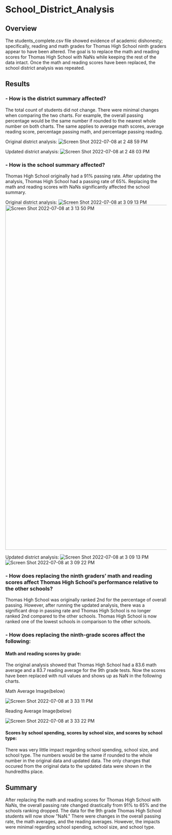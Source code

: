 # School_District_Analysis
## Overview
The students_complete.csv file showed evidence of academic dishonesty; specifically, reading and math grades for Thomas High School ninth graders appear to have been altered. The goal is to replace the math and reading scores for Thomas High School with NaNs while keeping the rest of the data intact. Once the math and reading scores have been replaced, the school district analysis was repeated.
## Results
### - How is the district summary affected?

The total count of students did not change. There were minimal changes when comparing the two charts. For example, the overall passing percentage would be the same number if rounded to the nearest whole number on both charts. The same applies to average math scores, average reading score, percentage passing math, and percentage passing reading. 

Original district analysis:
![Screen Shot 2022-07-08 at 2 48 59 PM](https://user-images.githubusercontent.com/107209737/178075213-8ae3ff94-4c0b-4903-9c60-1680756092e6.png)

Updated district analysis:
![Screen Shot 2022-07-08 at 2 48 03 PM](https://user-images.githubusercontent.com/107209737/178075225-83571e5f-a697-4e9f-94ef-79f022de1bbc.png)

### - How is the school summary affected?

Thomas High School originally had a 91% passing rate. After updating the analysis, Thomas High School had a passing rate of 65%. Replacing the math and reading scores with NaNs significantly affected the school summary. 

Original district analysis:
![Screen Shot 2022-07-08 at 3 09 13 PM](https://user-images.githubusercontent.com/107209737/178076839-1e8bba3c-a6fe-467c-99d5-75e523c90ce5.png)
<img width="1076" alt="Screen Shot 2022-07-08 at 3 13 50 PM" src="https://user-images.githubusercontent.com/107209737/178076852-c9907284-9956-4202-899c-deabd640bde6.png">

Updated district analysis:
![Screen Shot 2022-07-08 at 3 09 13 PM](https://user-images.githubusercontent.com/107209737/178076762-201acb06-5504-44f7-b9b4-439f0fbd8502.png)
![Screen Shot 2022-07-08 at 3 09 22 PM](https://user-images.githubusercontent.com/107209737/178076779-6fe6abea-db19-4025-9fbc-6a1f1a8afe6d.png)


### - How does replacing the ninth graders’ math and reading scores affect Thomas High School’s performance relative to the other schools?

Thomas High School was originally ranked 2nd for the percentage of overall passing. However, after running the updated analysis,  there was a significant drop in passing rate and Thomas High School is no longer ranked 2nd compared to the other schools. Thomas High School is now ranked one of the lowest schools in comparison to the other schools.

### - How does replacing the ninth-grade scores affect the following:
#### Math and reading scores by grade:
The original analysis showed that Thomas High School had a 83.6 math average and a 83.7 reading average for the 9th grade tests. Now the scores have been replaced with null values and shows up as NaN in the following charts.

Math Average Image(below)

![Screen Shot 2022-07-08 at 3 33 11 PM](https://user-images.githubusercontent.com/107209737/178078433-392b419d-106f-4c6e-9bf5-c3f7c02bf964.png)

Reading Average Image(below)

![Screen Shot 2022-07-08 at 3 33 22 PM](https://user-images.githubusercontent.com/107209737/178078440-c63075de-b094-4152-bb4e-1631b44e05f3.png)


#### Scores by school spending, scores by school size, and scores by school type:
There was very little impact regarding school spending, school size, and school type. The numbers would be the same if rounded to the whole number in the original data and updated data. The only changes that occured from the original data to the updated data were shown in the hundredths place. 

 
## Summary
After replacing the math and reading scores for Thomas High School with NaNs, the overall passing rate changed drastically from 91% to 65% and the schools ranking dropped. The data for the 9th grade Thomas High School students will now show "NaN." There were changes in the overall passing rate, the math averages, and the reading averages. However, the impacts were minimal regarding school spending, school size, and school type.
